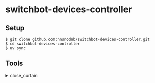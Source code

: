 # switchbot-devices-controller

## Setup

```shell
$ git clone github.com:nnsnodnb/switchbot-devices-controller.git
$ cd switchbot-devices-controller
$ uv sync
```

## Tools

<details>
<summary>close_curtain</summary>

## Requirements

### Environment variables

- `LATITUDE`
- `LONGITUDE`
- `CFN_STACK_NAME`
- `S3_BUCKET_NAME`
- `SWITCHBOT_API_TOKEN`
- `SWITCHBOT_API_CLIENT_SECRET`
- `IS_CREATE_LOG_GROUP` (Optional) (true or false, default: true)
- `USE_LOCALSTACK` (Optional) (true or false, default: false)

## Run

```shell
$ cd /path/to/switchbot-devices-controller
$ source .venv/bin/activate
$ python close_curtain.py
```

</details>
